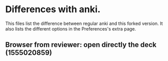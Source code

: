 # Differences with anki.
This files list the difference between regular anki and this forked
version. It also lists the different options in the Preferences's extra page.

## Browser from reviewer: open directly the deck (1555020859)

